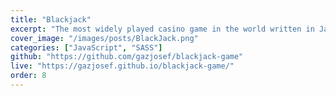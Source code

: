```yaml
---
title: "Blackjack"
excerpt: "The most widely played casino game in the world written in Javascript and styled with SASS."
cover_image: "/images/posts/BlackJack.png"
categories: ["JavaScript", "SASS"]
github: "https://github.com/gazjosef/blackjack-game"
live: "https://gazjosef.github.io/blackjack-game/"
order: 8
---
```


